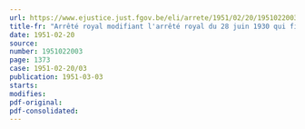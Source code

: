 ```yaml
---
url: https://www.ejustice.just.fgov.be/eli/arrete/1951/02/20/1951022003/justel
title-fr: "Arrêté royal modifiant l'arrêté royal du 28 juin 1930 qui fixe les indemnités pour animaux abattus par ordre de l'autorité et les indemnités pour les bêtes mortes ou abattues et reconnues atteintes de charbon"
date: 1951-02-20
source:
number: 1951022003
page: 1373
case: 1951-02-20/03
publication: 1951-03-03
starts:
modifies:
pdf-original:
pdf-consolidated:
---
```


